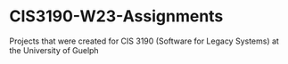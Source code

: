 # CIS3190-W23-Assignments
Projects that were created for CIS 3190 (Software for Legacy Systems) at the University of Guelph

